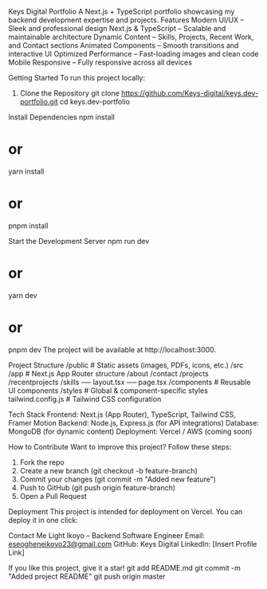 Keys Digital Portfolio
A Next.js + TypeScript portfolio showcasing my backend development expertise and projects.
Features
Modern UI/UX – Sleek and professional design
Next.js & TypeScript – Scalable and maintainable architecture
Dynamic Content – Skills, Projects, Recent Work, and Contact sections
Animated Components – Smooth transitions and interactive UI
Optimized Performance – Fast-loading images and clean code
Mobile Responsive – Fully responsive across all devices

Getting Started
To run this project locally:
1. Clone the Repository
   git clone https://github.com/Keys-digital/keys.dev-portfolio.git
   cd keys.dev-portfolio

Install Dependencies
npm install

# or

yarn install

# or

pnpm install

Start the Development Server
npm run dev

# or

yarn dev

# or

pnpm dev
The project will be available at http://localhost:3000.

Project Structure
/public # Static assets (images, PDFs, icons, etc.)
/src
/app # Next.js App Router structure
/about
/contact
/projects
/recentprojects
/skills
── layout.tsx
── page.tsx
/components # Reusable UI components
/styles # Global & component-specific styles
tailwind.config.js # Tailwind CSS configuration

Tech Stack
Frontend: Next.js (App Router), TypeScript, Tailwind CSS, Framer Motion
Backend: Node.js, Express.js (for API integrations)
Database: MongoDB (for dynamic content)
Deployment: Vercel / AWS (coming soon)

How to Contribute
Want to improve this project? Follow these steps:

1. Fork the repo
2. Create a new branch (git checkout -b feature-branch)
3. Commit your changes (git commit -m "Added new feature")
4. Push to GitHub (git push origin feature-branch)
5. Open a Pull Request

Deployment
This project is intended for deployment on Vercel. You can deploy it in one click:

Contact Me
Light Ikoyo – Backend Software Engineer
Email: eseogheneikoyo23@gmail.com
GitHub: Keys Digital
LinkedIn: [Insert Profile Link]

If you like this project, give it a star!
git add README.md
git commit -m "Added project README"
git push origin master
